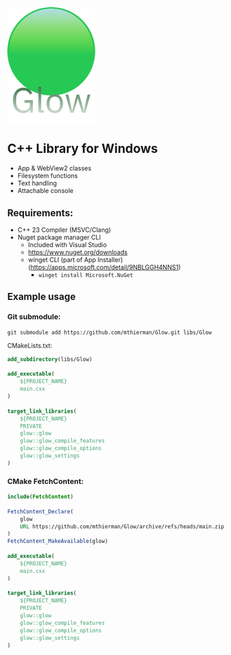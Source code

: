 <img src="./data/banner.svg" width="200">

# C++ Library for Windows

- App & WebView2 classes
- Filesystem functions
- Text handling
- Attachable console

## Requirements:

- C++ 23 Compiler (MSVC/Clang)
- Nuget package manager CLI
    - Included with Visual Studio
    - https://www.nuget.org/downloads
    - winget CLI (part of App Installer) (https://apps.microsoft.com/detail/9NBLGGH4NNS1)
        - `winget install Microsoft.NuGet`

## Example usage

### Git submodule:

```pwsh
git submodule add https://github.com/mthierman/Glow.git libs/Glow
```

CMakeLists.txt:

```cmake
add_subdirectory(libs/Glow)

add_executable(
    ${PROJECT_NAME}
    main.cxx
)

target_link_libraries(
    ${PROJECT_NAME}
    PRIVATE
    glow::glow
    glow::glow_compile_features
    glow::glow_compile_options
    glow::glow_settings
)
```

### CMake FetchContent:

```cmake
include(FetchContent)

FetchContent_Declare(
    glow
    URL https://github.com/mthierman/Glow/archive/refs/heads/main.zip
)
FetchContent_MakeAvailable(glow)

add_executable(
    ${PROJECT_NAME}
    main.cxx
)

target_link_libraries(
    ${PROJECT_NAME}
    PRIVATE
    glow::glow
    glow::glow_compile_features
    glow::glow_compile_options
    glow::glow_settings
)
```
